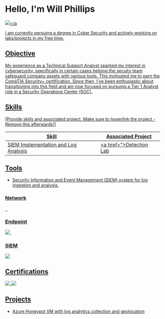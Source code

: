 # Hello, I'm Will Phillips
<a href="https://linkedin.com/in/william-phillips12"><img src="https://img.shields.io/badge/-LinkedIn-0072b1?&style=for-the-badge&logo=linkedin&logoColor=white" /></a

I am currently persuing a degree in Cyber Security and actively working on labs/projects in my free time.

## Objective
My experience as a Technical Support Analyst sparked my interest in cybersecurity, specifically in certain cases helping the secuity team safeguard company assets with various tools. This motivated me to earn the CompTIA Security+ certification. Since then, I've been enthusiastic about transitioning into this field and am now focused on pursuing a Tier 1 Analyst role in a Security Operations Center (SOC).
## Skills
[Provide skills and associated project. Make sure to hyperlink the project - Remove this afterwards]]

| Skill                                         | Associated Project         |
|-----------------------------------------------|----------------------------|
| SIEM Implementation and Log Analysis          | <a href=">Detection Lab</a>|


## Tools
- Security Information and Event Management (SIEM) system for log ingestion and analysis.

### Network
<div>
    <img src="" />
    <img src="" />
    <img src="" />
</div>

### Endpoint
<div>
    <img src="https://img.shields.io/badge/-Microsoft_Defender_for_Endpoint-00A4EF?&style=for-the-badge&logo=Microsoft&logoColor=white" />
    <img src="" />
</div>

### SIEM
<div>
    <img src="https://img.shields.io/badge/-Microsoft_Sentinel-0078D4?&style=for-the-badge&logo=Microsoft&logoColor=white" />
</div>

## Certifications
<div>
<img src="https://img.shields.io/badge/-Security%2B-FF0000?&style=for-the-badge&logo=CompTIA&logoColor=white" />
<img src="https://img.shields.io/badge/-Azure%20Fundamentals-0078D4?&style=for-the-badge&logo=Microsoft%20Azure&logoColor=white" />
</div>

## Projects
- Azure Honeypot VM with log analytics collection and geolocation

